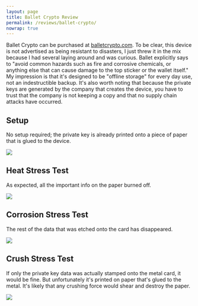 ```yaml
---
layout: page
title: Ballet Crypto Review
permalink: /reviews/ballet-crypto/
nowrap: true
---
```

Ballet Crypto can be purchased at <a href="https://www.balletcrypto.com/">balletcrypto.com</a>. To be clear, this device is not advertised as being resistant to disasters, I just threw it in the mix because I had several laying around and was curious. Ballet explicitly says to "avoid common hazards such as fire and corrosive chemicals, or anything else that can cause damage to the top sticker or the wallet itself." My impression is that it's designed to be "offline storage" for every day use, not an indestructible backup. It's also worth noting that because the private keys are generated by the company that creates the device, you have to trust that the company is not keeping a copy and that no supply chain attacks have occurred.


## Setup

No setup required; the private key is already printed onto a piece of paper that is glued to the device.

<img src="../../img/devices/ballet_new.jpeg" />

## Heat Stress Test

As expected, all the important info on the paper burned off.

<img src="../../img/devices/ballet_heat.jpeg" />

## Corrosion Stress Test

The rest of the data that was etched onto the card has disappeared.

<img src="../../img/devices/ballet_acid.jpeg" />

## Crush Stress Test

If only the private key data was actually stamped onto the metal card, it would be fine. But unfortunately it's printed on paper that's glued to the metal. It's likely that any crushing force would shear and destroy the paper.

<img src="../../img/devices/ballet_crush.jpeg" />
